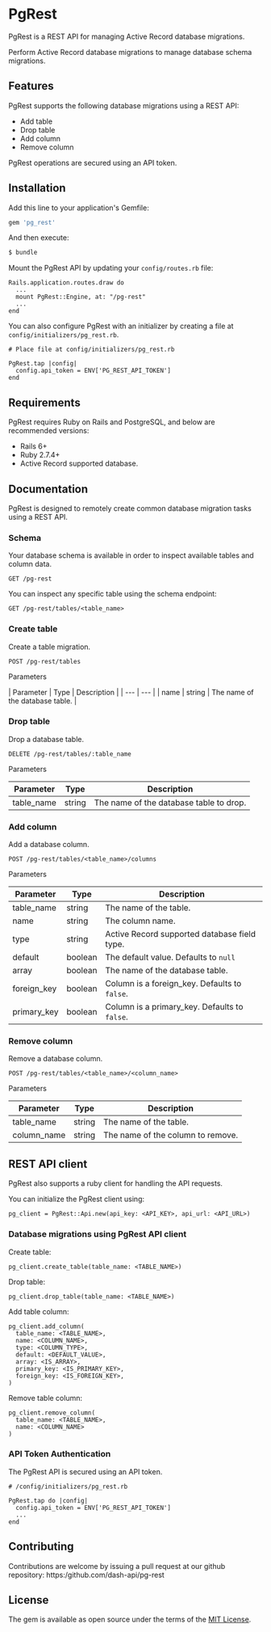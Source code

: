 # PgRest
PgRest is a REST API for managing Active Record database migrations. 

Perform Active Record database migrations to manage database schema migrations.

## Features
PgRest supports the following database migrations using a REST API:
 - Add table
 - Drop table
 - Add column
 - Remove column

PgRest operations are secured using an API token.

## Installation
Add this line to your application's Gemfile:

```ruby
gem 'pg_rest'
```

And then execute:
```bash
$ bundle
```

Mount the PgRest API by updating your `config/routes.rb` file:

```
Rails.application.routes.draw do
  ...
  mount PgRest::Engine, at: "/pg-rest"
  ...
end 
```

You can also configure PgRest with an initializer by creating a file at `config/initializers/pg_rest.rb`.

```
# Place file at config/initializers/pg_rest.rb

PgRest.tap |config|
  config.api_token = ENV['PG_REST_API_TOKEN']
end 
```

## Requirements

PgRest requires Ruby on Rails and PostgreSQL, and below are recommended versions: 
 - Rails 6+ 
 - Ruby 2.7.4+
 - Active Record supported database.

## Documentation 

PgRest is designed to remotely create common database migration tasks using a REST API.

### Schema 

Your database schema is available in order to inspect available tables and column data. 

```
GET /pg-rest
```

You can inspect any specific table using the schema endpoint:

```
GET /pg-rest/tables/<table_name>
```

### Create table

Create a table migration.

```
POST /pg-rest/tables
```

Parameters

| Parameter | Type | Description |
| --- | --- |
| name | string | The name of the database table. |


### Drop table

Drop a database table.

```
DELETE /pg-rest/tables/:table_name
```

Parameters

| Parameter | Type | Description |
| --- | --- | --- |
| table_name | string | The name of the database table to drop.|

### Add column

Add a database column.

```
POST /pg-rest/tables/<table_name>/columns
```

Parameters

| Parameter | Type | Description |
| --- | --- | --- |
| table_name | string | The name of the table.|
| name | string | The column name. |
| type | string | Active Record supported database field type.|
| default | boolean | The default value. Defaults to `null`|
| array | boolean  |The name of the database table.|
| foreign_key | boolean | Column is a foreign_key. Defaults to `false`. |
| primary_key | boolean | Column is a primary_key. Defaults to `false`. |


### Remove column

Remove a database column.

```
POST /pg-rest/tables/<table_name>/<column_name>
```

Parameters

| Parameter | Type | Description |
| --- | --- | --- |
| table_name | string | The name of the table.|
| column_name | string | The name of the column to remove.|


## REST API client 

PgRest also supports a ruby client for handling the API requests. 

You can initialize the PgRest client using:

```
pg_client = PgRest::Api.new(api_key: <API_KEY>, api_url: <API_URL>)
```

### Database migrations using PgRest API client

Create table:

```
pg_client.create_table(table_name: <TABLE_NAME>)
```

Drop table:

```
pg_client.drop_table(table_name: <TABLE_NAME>)
```

Add table column:

```
pg_client.add_column(
  table_name: <TABLE_NAME>,
  name: <COLUMN_NAME>,
  type: <COLUMN_TYPE>,
  default: <DEFAULT_VALUE>,
  array: <IS_ARRAY>,
  primary_key: <IS_PRIMARY_KEY>,
  foreign_key: <IS_FOREIGN_KEY>,
)
```

Remove table column:

```
pg_client.remove_column(
  table_name: <TABLE_NAME>, 
  name: <COLUMN_NAME>
)
```

### API Token Authentication 

The PgRest API is secured using an API token. 


```
# /config/initializers/pg_rest.rb

PgRest.tap do |config|
  config.api_token = ENV['PG_REST_API_TOKEN']  
  ...
end 
```

## Contributing
Contributions are welcome by issuing a pull request at our github repository:
https:/github.com/dash-api/pg-rest


## License

The gem is available as open source under the terms of the [MIT License](https:/opensource.org/licenses/MIT).
